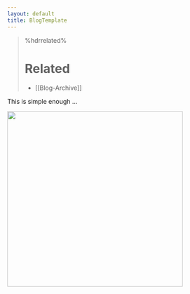 ```yaml
---
layout: default
title: BlogTemplate
---
```


<!--
Title: BlogTemplate
Timestamp: 2011-03-13 18:38:09 +0000
Last Accessed: 2001-01-01 02:01:01 +0000
Times Accessed: 0
Tags: Html, Markdown
Metadata: 
-->

>%hdrrelated%
># Related
> * [[Blog-Archive]]

This is simple enough ...

<img src="https://lh4.googleusercontent.com/-L1_w1EK9Bvo/TXwzYwOUQEI/AAAAAAAAAsQ/mFoONgNLluE/s1600/IMG_0083.jpg" width=400>


